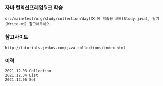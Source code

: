 ### 자바 컬렉션프레임워크 학습
    src/main/test/org/study/collection/day[XX]에 학습용 코드(Study.java), 필기(Write.md) 참고해주세요. 


### 참고사이트
    http://tutorials.jenkov.com/java-collections/index.html

### 이력
    2021.12.03 Collection
    2021.12.04 List
    2021.12.06 Set